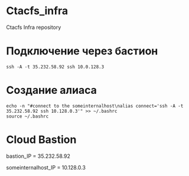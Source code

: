 # Ctacfs_infra
Ctacfs Infra repository

# Подключение через бастион
```shell
ssh -A -t 35.232.58.92 ssh 10.0.128.3
```

# Создание алиаса
```shell
echo -n "#connect to the someinternalhost\nalias connect='ssh -A -t 35.232.58.92 ssh 10.128.0.3'" >> ~/.bashrc
source ~/.bashrc
```

# Cloud Bastion

bastion_IP = 35.232.58.92

someinternalhost_IP = 10.128.0.3


